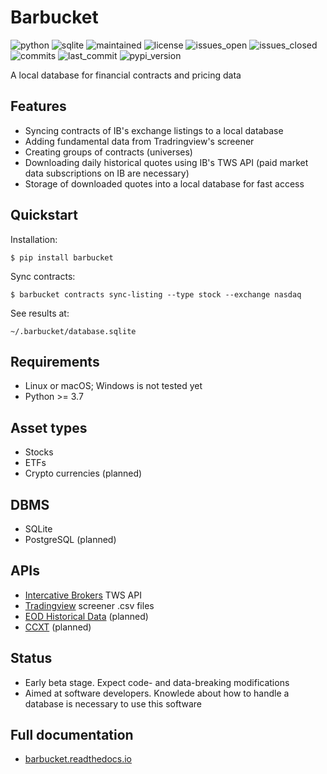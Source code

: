 # Barbucket

![python](https://img.shields.io/badge/Python-3776AB?style=for-the-badge&logo=python&logoColor=white)
![sqlite](https://img.shields.io/badge/SQLite-07405E?style=for-the-badge&logo=sqlite&logoColor=white)
![maintained](https://img.shields.io/badge/Maintained%3F-yes-green.svg)
![license](https://img.shields.io/github/license/croidzen/barbucket.svg)
![issues_open](https://img.shields.io/github/issues/croidzen/barbucket.svg)
![issues_closed](https://img.shields.io/github/issues-closed/croidzen/barbucket.svg)
![commits](https://badgen.net/github/commits/micromatch/micromatch)
![last_commit](https://badgen.net/github/last-commit/micromatch/micromatch)
![pypi_version](https://badgen.net/pypi/v/barbucket)

A local database for financial contracts and pricing data

## Features
* Syncing contracts of IB's exchange listings to a local database
* Adding fundamental data from Tradringview's screener
* Creating groups of contracts (universes)
* Downloading daily historical quotes using IB's TWS API (paid market data subscriptions on IB are necessary)
* Storage of downloaded quotes into a local database for fast access

## Quickstart
Installation:
```console
$ pip install barbucket
```
Sync contracts:
```console
$ barbucket contracts sync-listing --type stock --exchange nasdaq
```
See results at:
```console
~/.barbucket/database.sqlite
```

## Requirements
* Linux or macOS; Windows is not tested yet
* Python >= 3.7

## Asset types
* Stocks
* ETFs
* Crypto currencies (planned)

## DBMS
* SQLite
* PostgreSQL (planned)

## APIs
* [Intercative Brokers](http://interactivebrokers.com) TWS API
* [Tradingview](https://tradingview.com) screener .csv files
* [EOD Historical Data](https://eodhistoricaldata.com) (planned)
* [CCXT](https://github.com/ccxt/ccxt) (planned)

## Status
* Early beta stage. Expect code- and data-breaking modifications
* Aimed at software developers. Knowlede about how to handle a database is necessary to use this software

## Full documentation
* [barbucket.readthedocs.io](https://barbucket.readthedocs.io/)
